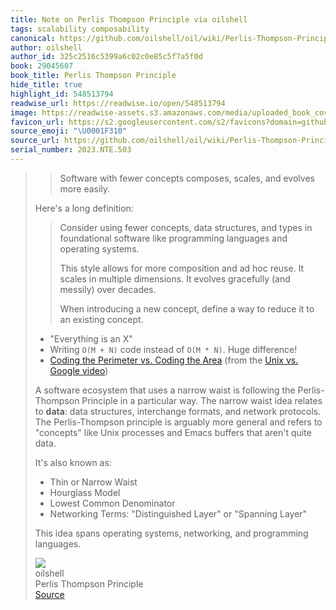 ```yaml
---
title: Note on Perlis Thompson Principle via oilshell
tags: scalability composability
canonical: https://github.com/oilshell/oil/wiki/Perlis-Thompson-Principle
author: oilshell
author_id: 325c2516c5399a6c02c0e85c5f7a5f0d
book: 29045607
book_title: Perlis Thompson Principle
hide_title: true
highlight_id: 548513794
readwise_url: https://readwise.io/open/548513794
image: https://readwise-assets.s3.amazonaws.com/media/uploaded_book_covers/profile_265723/oils
favicon_url: https://s2.googleusercontent.com/s2/favicons?domain=github.com
source_emoji: "\U0001F310"
source_url: https://github.com/oilshell/oil/wiki/Perlis-Thompson-Principle#:~:text=%3E%20Software%20with,and%20programming%20languages.
serial_number: 2023.NTE.503
---
```

> > Software with fewer concepts composes, scales, and evolves more easily.
> 
> Here's a long definition:
> 
> > Consider using fewer concepts, data structures, and types in foundational software like programming languages and operating systems.
> >
> > This style allows for more composition and ad hoc reuse. It scales in multiple dimensions. It evolves gracefully (and messily) over decades.
> >
> > When introducing a new concept, define a way to reduce it to an existing concept.
> 
> - "Everything is an X"
> - Writing `O(M + N)` code instead of `O(M * N)`. Huge difference!
> - [Coding the Perimeter vs. Coding the Area](https://www.joshbeckman.org/notes/681443100) (from the [Unix vs. Google video](https://www.youtube.com/watch?v=3Ea3pkTCYx4))
> 
> A software ecosystem that uses a narrow waist is following the Perlis-Thompson Principle in a particular way. The narrow waist idea relates to **data**: data structures, interchange formats, and network protocols. The Perlis-Thompson principle is arguably more general and refers to "concepts" like Unix processes and Emacs buffers that aren't quite data.
> 
> It's also known as:
> 
> - Thin or Narrow Waist
> - Hourglass Model
> - Lowest Common Denominator
> - Networking Terms: "Distinguished Layer" or "Spanning Layer"
> 
> This idea spans operating systems, networking, and programming languages.
> <div class="quoteback-footer"><div class="quoteback-avatar"><img class="mini-favicon" src="https://s2.googleusercontent.com/s2/favicons?domain=github.com"></div><div class="quoteback-metadata"><div class="metadata-inner"><span style="display:none">FROM:</span><div aria-label="oilshell" class="quoteback-author"> oilshell</div><div aria-label="Perlis Thompson Principle" class="quoteback-title"> Perlis Thompson Principle</div></div></div><div class="quoteback-backlink"><a target="_blank" aria-label="go to the full text of this quotation" rel="noopener" href="https://github.com/oilshell/oil/wiki/Perlis-Thompson-Principle#:~:text=%3E%20Software%20with,and%20programming%20languages." class="quoteback-arrow"> Source</a></div></div>
